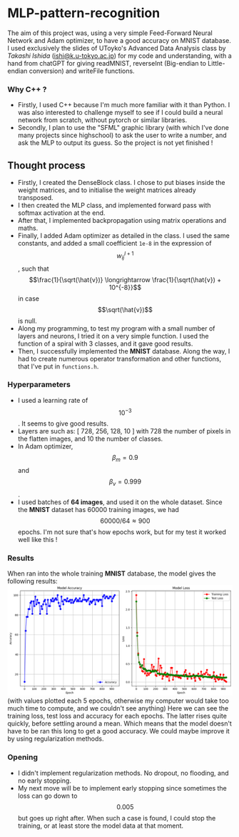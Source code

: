 # MLP-pattern-recognition
The aim of this project was, using a very simple Feed-Forward Neural Network and Adam optimizer, to have a good accuracy on MNIST database.
I used exclusively the slides of UToyko's Advanced Data Analysis class by *Takashi Ishida* (ishi@k.u-tokyo.ac.jp) for my code and understanding, with a hand from chatGPT for giving readMNIST, reverseInt (Big-endian to Little-endian conversion) and writeFile functions.

### Why C++ ?
- Firstly, I used C++ because I'm much more familiar with it than Python. I was also interested to challenge myself to see if I could build a neural network from scratch, without pytorch or similar libraries.
- Secondly, I plan to use the "SFML" graphic library (with which I've done many projects since highschool) to ask the user to write a number, and ask the MLP to output its guess. So the project is not yet finished !

## Thought process
- Firstly, I created the DenseBlock class. I chose to put biases inside the weight matrices, and to initialise the weight matrices already transposed.
- I then created the MLP class, and implemented forward pass with softmax activation at the end.
- After that, I implemented backpropagation using matrix operations and maths.
- Finally, I added Adam optimizer as detailed in the class. I used the same constants, and added a small coefficient ```1e-8``` in the expression of $$w_{ij}^{l+1}$$, such that $$\frac{1}{\sqrt(\hat{v})} \longrightarrow \frac{1}{\sqrt(\hat{v}) + 10^{-8}}$$ in case $$\sqrt(\hat{v})$$ is null.
- Along my programming, to test my program with a small number of layers and neurons, I tried it on a very simple function. I used the function of a spiral with 3 classes, and it gave good results.
- Then, I successfully implemented the **MNIST** database.
Along the way, I had to create numerous operator transformation and other functions, that I've put in ```functions.h```.

### Hyperparameters
- I used a learning rate of $$10^{-3}$$. It seems to give good results.
- Layers are such as: [ 728, 256, 128, 10 ] with 728 the number of pixels in the flatten images, and 10 the number of classes.
- In Adam optimizer, $$\beta_m = 0.9$$ and $$\beta_v = 0.999$$.
- I used batches of **64 images**, and used it on the whole dataset. Since the **MNIST** dataset has 60000 training images, we had $$60000/64 \approx 900$$ epochs. I'm not sure that's how epochs work, but for my test it worked well like this !

### Results
When ran into the whole training **MNIST** database, the model gives the following results:
![output](output.png)
(with values plotted each 5 epochs, otherwise my computer would take too much time to compute, and we couldn't see anything)
Here we can see the training loss, test loss and accuracy for each epochs. The latter rises quite quickly, before settling around a mean. Which means that the model doesn't have to be ran this long to get a good accuracy. We could maybe improve it by using regularization methods.

### Opening
- I didn't implement regularization methods. No dropout, no flooding, and no early stopping.
- My next move will be to implement early stopping since sometimes the loss can go down to $$0.005$$ but goes up right after. When such a case is found, I could stop the training, or at least store the model data at that moment.